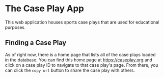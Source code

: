 # The Case Play App

This web application houses sports case plays that are used for educational purposes.

## Finding a Case Play

As of right now, there is a home page that lists all of the case plays loaded in the database. You can find this home page at https://caseplay.org and click on a case play ID to navigate to that case play's page. From there, you can click the `copy url` button to share the case play with others.
